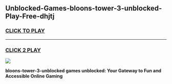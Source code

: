 
## Unblocked-Games-bloons-tower-3-unblocked-Play-Free-dhjtj
<h3>
<a href="https://premium76.site?title=bloons-tower-3-unblocked&ref=18A1">CLICK TO PLAY</a></h3>
<hr>

<h3>
<a href="https://premium76.site?title=bloons-tower-3-unblocked&ref=18A1">CLICK 2 PLAY</a>
  
</h3>

<a href="https://premium76.site?title=bloons-tower-3-unblocked&ref=18A1"><img src="https://clearcache.store/games.png"></a>


**bloons-tower-3-unblocked games unblocked: Your Gateway to Fun and Accessible Online Gaming**
